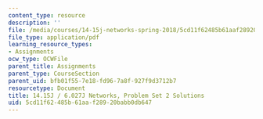 ```yaml
---
content_type: resource
description: ''
file: /media/courses/14-15j-networks-spring-2018/5cd11f62485b61aaf28920babb0db647_MIT14_15JS18_sol2.pdf
file_type: application/pdf
learning_resource_types:
- Assignments
ocw_type: OCWFile
parent_title: Assignments
parent_type: CourseSection
parent_uid: bfb01f55-7e18-fd96-7a8f-927f9d3712b7
resourcetype: Document
title: 14.15J / 6.027J Networks, Problem Set 2 Solutions
uid: 5cd11f62-485b-61aa-f289-20babb0db647
---
```

